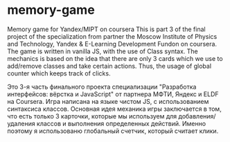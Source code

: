 # memory-game
Memory game for Yandex/MIPT on coursera
This is part 3 of the final project of the specialization from partner the Moscow Institute of Physics and Technology, Yandex & E-Learning Development Fundon on coursera.
The game is written in vanilla JS, with the use of Class syntax. The mechanics is based on the idea 
that there are only 3 cards which we use to add/remove classes and take certain actions. Thus, the usage of global counter 
which keeps track of clicks.

Это 3-я часть финального проекта специализации "Разработка интерфейсов: вёрстка и JavaScript" от партнера МФТИ, Яндекс и ELDF на Coursera.
Игра написана на языке чистом JS, с использованием синтаксиса классов. Основная идея механика игры заключается в том, что 
есть только 3 карточки, которые мы используем для добавления/удаления классов и выполнения определенных действий. 
Именно поэтому я использованю глобальный счетчик, который считает клики.
